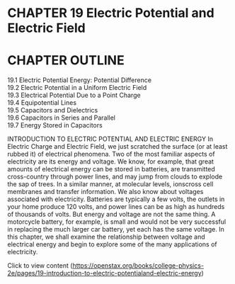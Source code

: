 # CHAPTER 19 Electric Potential and Electric Field

# CHAPTER OUTLINE

19.1 Electric Potential Energy: Potential Difference   
19.2 Electric Potential in a Uniform Electric Field   
19.3 Electrical Potential Due to a Point Charge   
19.4 Equipotential Lines   
19.5 Capacitors and Dielectrics   
19.6 Capacitors in Series and Parallel   
19.7 Energy Stored in Capacitors

INTRODUCTION TO ELECTRIC POTENTIAL AND ELECTRIC ENERGY In Electric Charge and Electric Field, we just scratched the surface (or at least rubbed it) of electrical phenomena. Two of the most familiar aspects of electricity are its energy and voltage. We know, for example, that great amounts of electrical energy can be stored in batteries, are transmitted cross-country through power lines, and may jump from clouds to explode the sap of trees. In a similar manner, at molecular levels, ionscross cell membranes and transfer information. We also know about voltages associated with electricity. Batteries are typically a few volts, the outlets in your home produce 120 volts, and power lines can be as high as hundreds of thousands of volts. But energy and voltage are not the same thing. A motorcycle battery, for example, is small and would not be very successful in replacing the much larger car battery, yet each has the same voltage. In this chapter, we shall examine the relationship between voltage and electrical energy and begin to explore some of the many applications of electricity.

Click to view content (https://openstax.org/books/college-physics-2e/pages/19-introduction-to-electric-potentialand-electric-energy)